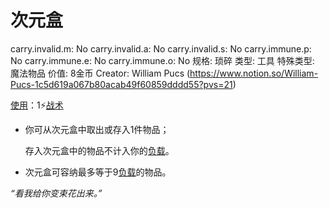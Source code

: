 # 次元盒

carry.invalid.m: No
carry.invalid.a: No
carry.invalid.s: No
carry.immune.p: No
carry.immune.e: No
carry.immune.o: No
规格: 琐碎
类型: 工具
特殊类型: 魔法物品
价值: 8金币
Creator: William Pucs (https://www.notion.so/William-Pucs-1c5d619a067b80acab49f60859dddd55?pvs=21)

<aside>

[使用](https://www.notion.so/1b3d619a067b80bbbbacd6817c707325?pvs=21)：1⚡️[战术](https://www.notion.so/1b3d619a067b8051b6eaffd160aee01c?pvs=21)

- 你可从次元盒中取出或存入1件物品；
    
    存入次元盒中的物品不计入你的[负载](https://www.notion.so/1b3d619a067b80c28997e019fd33bbe3?pvs=21)。
    
- 次元盒可容纳最多等于9[负载](https://www.notion.so/1b3d619a067b80c28997e019fd33bbe3?pvs=21)的物品。
</aside>

*“看我给你变束花出来。”*